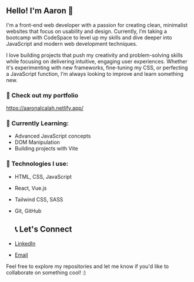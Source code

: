 ## Hello! I'm Aaron 👋

I'm a front-end web developer with a passion for creating clean, minimalist websites that focus on usability and design. Currently, I’m taking a bootcamp with CodeSpace to level up my skills and dive deeper into JavaScript and modern web development techniques.

I love building projects that push my creativity and problem-solving skills while focusing on delivering intuitive, engaging user experiences. Whether it's experimenting with new frameworks, fine-tuning my CSS, or perfecting a JavaScript function, I’m always looking to improve and learn something new.

### 🚀 Check out my portfolio

https://aaronalcalah.netlify.app/

### 🚀 Currently Learning:
- Advanced JavaScript concepts
- DOM Manipulation
- Building projects with Vite

### 🔧 Technologies I use:
- HTML, CSS, JavaScript
- React, Vue.js
- Tailwind CSS, SASS
- Git, GitHub

  ## 📞 Let's Connect
- [LinkedIn](https://www.linkedin.com/in/aaron-alcala-harkness-0b14bb154/)
- [Email](mailto:alca0004@gmail.com)

Feel free to explore my repositories and let me know if you'd like to collaborate on something cool! :)
